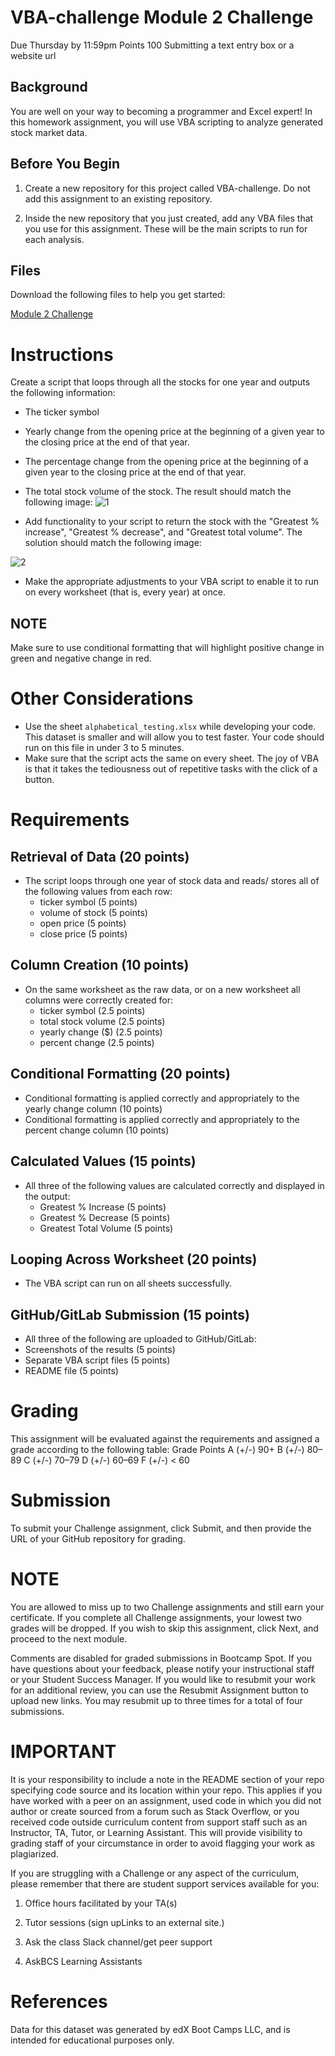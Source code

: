 # VBA-challenge Module 2 Challenge
Due Thursday by 11:59pm Points 100 Submitting a text entry box or a website url
## Background
You are well on your way to becoming a programmer and Excel expert! In this homework assignment, you will use VBA scripting to analyze generated stock market data.

## Before You Begin
1. Create a new repository for this project called VBA-challenge. Do not add this assignment to an existing repository.

2. Inside the new repository that you just created, add any VBA files that you use for this assignment. These will be the main scripts to run for each analysis.

## Files
Download the following files to help you get started:

[Module 2 Challenge](https://github.com/shanksOvO/VBA-challenge/files/11337991/Starter_Code.zip)


# Instructions
Create a script that loops through all the stocks for one year and outputs the following information:

* The ticker symbol
* Yearly change from the opening price at the beginning of a given year to the closing price at the end of that year.
* The percentage change from the opening price at the beginning of a given year to the closing price at the end of that year.
* The total stock volume of the stock. The result should match the following image:
![1](https://user-images.githubusercontent.com/128906024/234722042-645bf3c1-ecaf-4d6a-9cdc-382cdf4490e8.jpg)

* Add functionality to your script to return the stock with the "Greatest % increase", "Greatest % decrease", and "Greatest total volume". The solution should match the following image:

![2](https://user-images.githubusercontent.com/128906024/234722065-dd89d275-ad64-4c55-8115-5f85c9df64b8.jpg)

* Make the appropriate adjustments to your VBA script to enable it to run on every worksheet (that is, every year) at once.

## NOTE
Make sure to use conditional formatting that will highlight positive change in green and negative change in red.

# Other Considerations
* Use the sheet `alphabetical_testing.xlsx` while developing your code. This dataset is smaller and will allow you to test faster. Your code should run on this file in under 3 to 5 minutes.
* Make sure that the script acts the same on every sheet. The joy of VBA is that it takes the tediousness out of repetitive tasks with the click of a button.

# Requirements
## Retrieval of Data (20 points)
* The script loops through one year of stock data and reads/ stores all of the following values from each row:
  * ticker symbol (5 points)
  * volume of stock (5 points)
  * open price (5 points)
  * close price (5 points)
  
## Column Creation (10 points)
* On the same worksheet as the raw data, or on a new worksheet all columns were correctly created for:
  *  ticker symbol (2.5 points)
  *  total stock volume (2.5 points)
  *  yearly change ($) (2.5 points)
  *  percent change (2.5 points)

## Conditional Formatting (20 points)
* Conditional formatting is applied correctly and appropriately to the yearly change column (10 points)
* Conditional formatting is applied correctly and appropriately to the percent change column (10 points)

## Calculated Values (15 points)
* All three of the following values are calculated correctly and displayed in the output:
  *  Greatest % Increase (5 points)
  *  Greatest % Decrease (5 points)
  *  Greatest Total Volume (5 points)

## Looping Across Worksheet (20 points)
*  The VBA script can run on all sheets successfully.

## GitHub/GitLab Submission (15 points)
*  All three of the following are uploaded to GitHub/GitLab:
  *  Screenshots of the results (5 points)
  *  Separate VBA script files (5 points)
  *  README file (5 points)

# Grading
This assignment will be evaluated against the requirements and assigned a grade according to the following table:
Grade	Points
A (+/-)	90+
B (+/-)	80–89
C (+/-)	70–79
D (+/-)	60–69
F (+/-)	< 60

# Submission
To submit your Challenge assignment, click Submit, and then provide the URL of your GitHub repository for grading.

# NOTE
You are allowed to miss up to two Challenge assignments and still earn your certificate. If you complete all Challenge assignments, your lowest two grades will be dropped. If you wish to skip this assignment, click Next, and proceed to the next module.

Comments are disabled for graded submissions in Bootcamp Spot. If you have questions about your feedback, please notify your instructional staff or your Student Success Manager. If you would like to resubmit your work for an additional review, you can use the Resubmit Assignment button to upload new links. You may resubmit up to three times for a total of four submissions.

# IMPORTANT
It is your responsibility to include a note in the README section of your repo specifying code source and its location within your repo. This applies if you have worked with a peer on an assignment, used code in which you did not author or create sourced from a forum such as Stack Overflow, or you received code outside curriculum content from support staff such as an Instructor, TA, Tutor, or Learning Assistant. This will provide visibility to grading staff of your circumstance in order to avoid flagging your work as plagiarized.

If you are struggling with a Challenge or any aspect of the curriculum, please remember that there are student support services available for you:

1. Office hours facilitated by your TA(s)

2. Tutor sessions (sign upLinks to an external site.)

3. Ask the class Slack channel/get peer support

4. AskBCS Learning Assistants

# References
Data for this dataset was generated by edX Boot Camps LLC, and is intended for educational purposes only.





